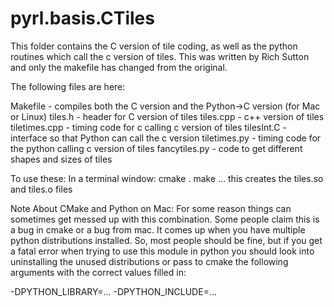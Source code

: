 pyrl.basis.CTiles
====================

This folder contains the C version of tile coding, as well as the python routines which call the c version of tiles.
This was written by Rich Sutton and only the makefile has changed from the original.

The following files are here:

Makefile - compiles both the C version and the Python->C version (for Mac or Linux)
tiles.h - header for C version of tiles
tiles.cpp - c++ version of tiles
tiletimes.cpp - timing code for c calling c version of tiles
tilesInt.C - interface so that Python can call the c version
tiletimes.py - timing code for the python calling c version of tiles
fancytiles.py - code to get different shapes and sizes of tiles

To use these:
In a terminal window:
cmake .
make
... this creates the tiles.so and tiles.o files


Note About CMake and Python on Mac: 
For some reason things can sometimes get messed up with this combination. Some people claim 
this is a bug in cmake or a bug from mac. It comes up when you have multiple python distributions 
installed. So, most people should be fine, but if you get a fatal error when trying to use this 
module in python you should look into uninstalling the unused distributions or pass to cmake 
the following arguments with the correct values filled in: 

-DPYTHON_LIBRARY=... -DPYTHON_INCLUDE=...

